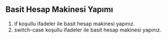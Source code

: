 Basit Hesap Makinesi Yapımı
-
1. if koşullu ifadeler ile basit hesap makinesi yapınız.
2. switch-case koşullu ifadeler ile basit hesap makinesi yapınız.